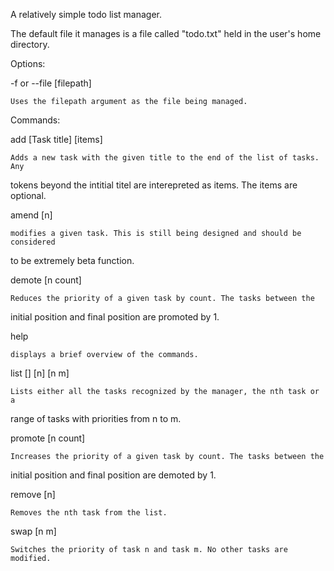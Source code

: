 A relatively simple todo list manager.

The default file it manages is a file called "todo.txt" held in the user's
home directory.


Options:

-f or --file [filepath]  

    Uses the filepath argument as the file being managed.  


Commands:  

add  [Task title] [items]

    Adds a new task with the given title to the end of the list of tasks. Any
tokens beyond the intitial titel are interepreted as items. The items are
optional.


amend [n]

    modifies a given task. This is still being designed and should be considered
to be extremely beta function.

demote [n count]

    Reduces the priority of a given task by count. The tasks between the
initial position and final position are promoted by 1.

help

    displays a brief overview of the commands.

list [] [n] [n m]

    Lists either all the tasks recognized by the manager, the nth task or a
range of tasks with priorities from n to m.


promote [n count]

    Increases the priority of a given task by count. The tasks between the
initial position and final position are demoted by 1.

remove [n]

    Removes the nth task from the list.

swap [n m]

    Switches the priority of task n and task m. No other tasks are modified.
